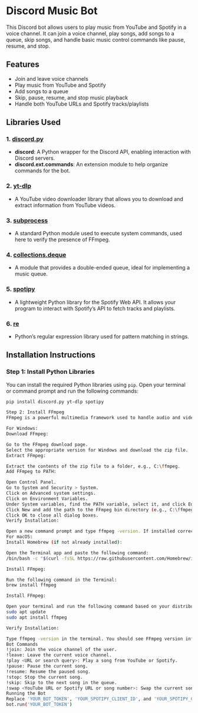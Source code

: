 # Discord Music Bot

This Discord bot allows users to play music from YouTube and Spotify in a voice channel. It can join a voice channel, play songs, add songs to a queue, skip songs, and handle basic music control commands like pause, resume, and stop.

## Features

- Join and leave voice channels
- Play music from YouTube and Spotify
- Add songs to a queue
- Skip, pause, resume, and stop music playback
- Handle both YouTube URLs and Spotify tracks/playlists

## Libraries Used

### 1. [discord.py](https://discordpy.readthedocs.io/en/stable/)
- **discord**: A Python wrapper for the Discord API, enabling interaction with Discord servers.
- **discord.ext.commands**: An extension module to help organize commands for the bot.

### 2. [yt-dlp](https://github.com/yt-dlp/yt-dlp)
- A YouTube video downloader library that allows you to download and extract information from YouTube videos.

### 3. [subprocess](https://docs.python.org/3/library/subprocess.html)
- A standard Python module used to execute system commands, used here to verify the presence of FFmpeg.

### 4. [collections.deque](https://docs.python.org/3/library/collections.html#collections.deque)
- A module that provides a double-ended queue, ideal for implementing a music queue.

### 5. [spotipy](https://spotipy.readthedocs.io/en/2.19.0/)
- A lightweight Python library for the Spotify Web API. It allows your program to interact with Spotify’s API to fetch tracks and playlists.

### 6. [re](https://docs.python.org/3/library/re.html)
- Python’s regular expression library used for pattern matching in strings.

## Installation Instructions

### Step 1: Install Python Libraries

You can install the required Python libraries using `pip`. Open your terminal or command prompt and run the following commands:

```bash
pip install discord.py yt-dlp spotipy

Step 2: Install FFmpeg
FFmpeg is a powerful multimedia framework used to handle audio and video files. Follow these steps to install FFmpeg:

For Windows:
Download FFmpeg:

Go to the FFmpeg download page.
Select the appropriate version for Windows and download the zip file.
Extract FFmpeg:

Extract the contents of the zip file to a folder, e.g., C:\ffmpeg.
Add FFmpeg to PATH:

Open Control Panel.
Go to System and Security > System.
Click on Advanced system settings.
Click on Environment Variables.
Under System variables, find the PATH variable, select it, and click Edit.
Click New and add the path to the FFmpeg bin directory (e.g., C:\ffmpeg\bin).
Click OK to close all dialog boxes.
Verify Installation:

Open a new command prompt and type ffmpeg -version. If installed correctly, FFmpeg version information will be displayed.
For macOS:
Install Homebrew (if not already installed):

Open the Terminal app and paste the following command:
/bin/bash -c "$(curl -fsSL https://raw.githubusercontent.com/Homebrew/install/HEAD/install.sh)"

Install FFmpeg:

Run the following command in the Terminal:
brew install ffmpeg

Install FFmpeg:

Open your terminal and run the following command based on your distribution:
sudo apt update
sudo apt install ffmpeg

Verify Installation:

Type ffmpeg -version in the terminal. You should see FFmpeg version information if the installation was successful.
Bot Commands
!join: Join the voice channel of the user.
!leave: Leave the current voice channel.
!play <URL or search query>: Play a song from YouTube or Spotify.
!pause: Pause the current song.
!resume: Resume the paused song.
!stop: Stop the current song.
!skip: Skip to the next song in the queue.
!swap <YouTube URL or Spotify URL or song number>: Swap the current song with a specific song.
Running the Bot
Replace 'YOUR_BOT_TOKEN', 'YOUR_SPOTIPY_CLIENT_ID', and 'YOUR_SPOTIPY_CLIENT_SECRET' with your actual bot token and Spotify API credentials in the code. Then, run the bot with:
bot.run('YOUR_BOT_TOKEN')

